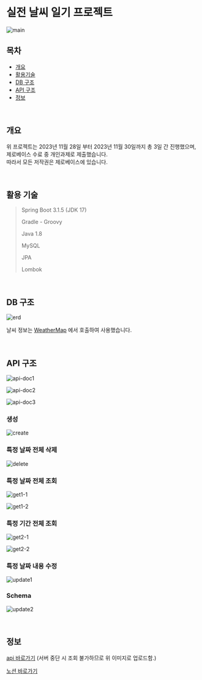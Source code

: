 # 실전 날씨 일기 프로젝트
![main](https://github.com/JGoo99/DiaryWithWeather/assets/126454114/f4bb3fb7-1bf3-457e-832f-6f264d67da93)


## 목차

- [개요](#개요)
- [활용기술](#활용-기술)
- [DB 구조](#DB-구조)
- [API 구조](#API-구조)
- [정보](#정보)

<br/>

## 개요

위 프로젝트는 2023년 11월 28일 부터 2023년 11월 30일까지 총 3일 간 진행했으며, 제로베이스 수료 중 개인과제로 제출했습니다.  
따라서 모든 저작권은 제로베이스에 있습니다.

<br/>

## 활용 기술

> Spring Boot 3.1.5 (JDK 17)
>
> Gradle - Groovy
>
> Java 1.8
>
> MySQL
>
> JPA
>
> Lombok

<br/>

## DB 구조

![erd](https://github.com/JGoo99/DiaryWithWeather/assets/126454114/a34111e3-706e-4991-a5d1-b175275263f9)

날씨 정보는 [WeatherMap](https://openweathermap.org/) 에서 호출하여 사용했습니다.


<br/>

## API 구조

![api-doc1](https://github.com/JGoo99/DiaryWithWeather/assets/126454114/0c9b1775-fa20-4daa-a599-2290ac41497f)

![api-doc2](https://github.com/JGoo99/DiaryWithWeather/assets/126454114/faeefe4f-37c3-4a6c-acfa-9045b9abd78b)

![api-doc3](https://github.com/JGoo99/DiaryWithWeather/assets/126454114/7f36c2c5-473d-40a6-8aaf-2747c912b8d8)

### 생성

![create](https://github.com/JGoo99/DiaryWithWeather/assets/126454114/30b24bed-8316-4896-85ef-8bc1c0969eaa)

### 특정 날짜 전체 삭제

![delete](https://github.com/JGoo99/DiaryWithWeather/assets/126454114/5a80f84e-53d9-4f92-98a5-3941e34258f6)

### 특정 날짜 전체 조회

![get1-1](https://github.com/JGoo99/DiaryWithWeather/assets/126454114/67558133-ee89-4d8f-9f0e-79da922f9bb8)

![get1-2](https://github.com/JGoo99/DiaryWithWeather/assets/126454114/ae83e76c-c388-4924-85ea-675685c27f58)

### 특정 기간 전체 조회

![get2-1](https://github.com/JGoo99/DiaryWithWeather/assets/126454114/d0552039-9d54-4f5c-ae89-249bda3707de)

![get2-2](https://github.com/JGoo99/DiaryWithWeather/assets/126454114/4e81c092-0091-46ff-9190-c7f55c748f1b)

### 특정 날짜 내용 수정

![update1](https://github.com/JGoo99/DiaryWithWeather/assets/126454114/ab545fdd-ae47-464d-b3cc-69247db87123)

### Schema 

![update2](https://github.com/JGoo99/DiaryWithWeather/assets/126454114/13c93fbd-a7e2-44de-ba93-dee7e77b3047)

<br/>

## 정보

[api 바로가기](http://localhost:8080/swagger-ui/index.html)
(서버 중단 시 조회 불가하므로 위 이미지로 업로드함.)

[노션 바로가기](https://www.notion.so/goo99/4a8786ee05f54630b4c2e96177697baa)
